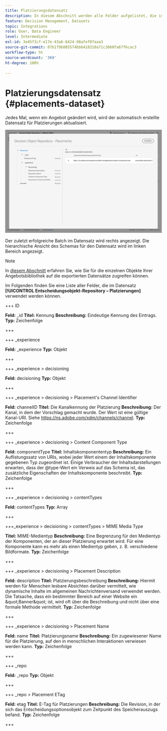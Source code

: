 ```yaml
---
title: Platzierungsdatensatz
description: In diesem Abschnitt werden alle Felder aufgelistet, die im exportierten Datensatz für Platzierungen verwendet werden
feature: Decision Management, Datasets
topic: Integrations
role: User, Data Engineer
level: Intermediate
exl-id: 3e45f3cf-e17e-43a6-8424-98afef07aaa3
source-git-commit: 07b1f9b885574bb6418310a71c3060fa67f6cac3
workflow-type: ht
source-wordcount: '369'
ht-degree: 100%

---
```


# Platzierungsdatensatz {#placements-dataset}

Jedes Mal, wenn ein Angebot geändert wird, wird der automatisch erstellte Datensatz für Platzierungen aktualisiert.

![](../assets/dataset-placements.png)

Der zuletzt erfolgreiche Batch im Datensatz wird rechts angezeigt. Die hierarchische Ansicht des Schemas für den Datensatz wird im linken Bereich angezeigt.

>[!NOTE]
>
>In [diesem Abschnitt](../export-catalog/access-dataset.md) erfahren Sie, wie Sie für die einzelnen Objekte Ihrer Angebotsbibliothek auf die exportierten Datensätze zugreifen können.

Im Folgenden finden Sie eine Liste aller Felder, die im Datensatz **[!UICONTROL Entscheidungsobjekt-Repository – Platzierungen]** verwendet werden können.

<!--A placement describes a location or place in a personalized message. It is used to set technical constraints for content that the personalization decision supplies. The placement also represents a request to produce certain types of metrics when an experience event is produced where this placement is involved. For instance, the placement facilitates a personalized clickable image inside an email shown to an end-user. The placement may for instance request from the assembled experience that the click on its image gets reported in an experience event with a metric https://ns.adobe.com/xdm/data/metrics/web/linkclicks and a reference to this placement.-->

+++ ID

**Feld:** _id
**Titel:** Kennung
**Beschreibung:** Eindeutige Kennung des Eintrags.
**Typ:** Zeichenfolge

+++

+++ _experience

**Feld:** _experience 
**Typ:** Objekt

+++

+++ _experience > decisioning

**Feld:** decisioning
**Typ:** Objekt

+++

+++ _experience > decisioning > Placement&#39;s Channel Identifier

**Feld:** channelID 
**Titel:** Die Kanalkennung der Platzierung 
**Beschreibung:** Der Kanal, in dem der Vorschlag gemacht wurde. Der Wert ist eine gültige Kanal-URI. Siehe https://ns.adobe.com/xdm/channels/channel.
**Typ:** Zeichenfolge

+++

+++ _experience > decisioning > Content Component Type

**Feld:** componentType 
**Titel:** Inhaltskomponententyp 
**Beschreibung:** Ein Auflistungssatz von URIs, wobei jeder Wert einem der Inhaltskomponente gegebenen Typ zugeordnet ist. Einige Verbraucher der Inhaltsdarstellungen erwarten, dass der @type-Wert ein Verweis auf das Schema ist, das zusätzliche Eigenschaften der Inhaltskomponente beschreibt.
**Typ:** Zeichenfolge

+++

+++ _experience > decisioning > contentTypes

**Feld:** contentTypes 
**Typ:** Array

+++

+++_experience > decisioning > contentTypes > MIME Media Type

**Titel:** MIME-Medientyp
**Beschreibung:** Eine Begrenzung für den Medientyp der Komponenten, der an dieser Platzierung erwartet wird. Für eine Komponente kann es mehr als einen Medientyp geben, z. B. verschiedene Bildformate.
**Typ:** Zeichenfolge

+++

+++ _experience > decisioning > Placement Description

**Feld:** description 
**Titel:** Platzierungsbeschreibung
**Beschreibung:** Hiermit werden für Menschen lesbare Absichten darüber vermittelt, wie dynamische Inhalte im allgemeinen Nachrichtenversand verwendet werden. Die Tatsache, dass ein bestimmter Bereich auf einer Website ein \&quot;Banner\&quot; ist, wird oft über die Beschreibung und nicht über eine formale Methode vermittelt.
**Typ:** Zeichenfolge

+++

+++ _experience > decisioning > Placement Name

**Feld:** name 
**Titel:** Platzierungsname 
**Beschreibung:** Ein zugewiesener Name für die Platzierung, auf den in menschlichen Interaktionen verwiesen werden kann.
**Typ:** Zeichenfolge

+++

+++ _repo

**Feld:** _repo 
**Typ:** Objekt

+++

+++ _repo > Placement ETag

**Feld:** etag 
**Titel:** E-Tag für Platzierungen
**Beschreibung:** Die Revision, in der sich das Entscheidungsoptionsobjekt zum Zeitpunkt des Speicherauszugs befand.
**Typ:** Zeichenfolge

+++
